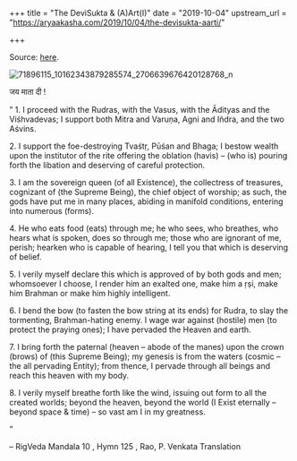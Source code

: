 +++
title = "The DeviSukta & (A)Art(I)"
date = "2019-10-04"
upstream_url = "https://aryaakasha.com/2019/10/04/the-devisukta-aarti/"

+++

Source: [here](https://aryaakasha.com/2019/10/04/the-devisukta-aarti/).

![71896115_10162343879285574_2706639676420128768_n](https://aryaakasha.files.wordpress.com/2019/10/71896115_10162343879285574_2706639676420128768_n.jpg?w=676)

जय माता दी !

” 1. I proceed with the Rudras, with the Vasus, with the Ādityas and the Viśhvadevas; I support both Mitra and Varuṇa, Agni and Iñdra, and the two Aśvins.

2\. I support the foe-destroying Tvaśtṛ, Pūśan and Bhaga; I bestow wealth upon the institutor of the rite offering the oblation (havis) – (who is) pouring forth the libation and deserving of careful protection.

3\. I am the sovereign queen (of all Existence), the collectress of treasures, cognizant of (the Supreme Being), the chief object of worship; as such, the gods have put me in many places, abiding in manifold conditions, entering into numerous (forms).

4\. He who eats food (eats) through me; he who sees, who breathes, who hears what is spoken, does so through me; those who are ignorant of me, perish; hearken who is capable of hearing, I tell you that which is deserving of belief.

5\. I verily myself declare this which is approved of by both gods and men; whomsoever I choose, I render him an exalted one, make him a ṛṣi, make him Brahman or make him highly intelligent.

6\. I bend the bow (to fasten the bow string at its ends) for Rudra, to slay the tormenting, Brahman-hating enemy. I wage war against (hostile) men (to protect the praying ones); I have pervaded the Heaven and earth.

7\. I bring forth the paternal (heaven – abode of the manes) upon the crown (brows) of (this Supreme Being); my genesis is from the waters (cosmic – the all pervading Entity); from thence, I pervade through all beings and reach this heaven with my body.

8\. I verily myself breathe forth like the wind, issuing out form to all the created worlds; beyond the heaven, beyond the world (I Exist eternally – beyond space & time) – so vast am I in my greatness.

”

– RigVeda Mandala 10 , Hymn 125 , Rao, P. Venkata Translation